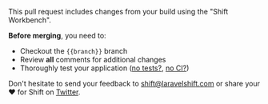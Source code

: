 This pull request includes changes from your build using the "Shift Workbench".

**Before merging**, you need to:

- Checkout the `{{branch}}` branch
- Review **all** comments for additional changes
- Thoroughly test your application ([no tests?](https://laravelshift.com/laravel-test-generator), [no CI?](https://laravelshift.com/ci-generator))

Don't hesitate to send your feedback to shift@laravelshift.com or share your :heart: for Shift on [Twitter](https://twitter.com/laravelshift).
